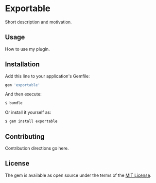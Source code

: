 # Exportable
Short description and motivation.

## Usage
How to use my plugin.

## Installation
Add this line to your application's Gemfile:

```ruby
gem 'exportable'
```

And then execute:
```bash
$ bundle
```

Or install it yourself as:
```bash
$ gem install exportable
```

## Contributing
Contribution directions go here.

## License
The gem is available as open source under the terms of the [MIT License](http://opensource.org/licenses/MIT).
